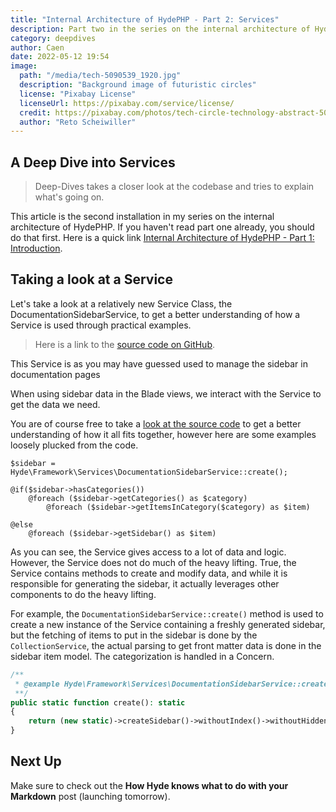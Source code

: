 ```yaml
---
title: "Internal Architecture of HydePHP - Part 2: Services"
description: Part two in the series on the internal architecture of HydePHP, this time we take a "Deep Dive" into Services.
category: deepdives
author: Caen
date: 2022-05-12 19:54
image:
  path: "/media/tech-5090539_1920.jpg"
  description: "Background image of futuristic circles"
  license: "Pixabay License"
  licenseUrl: https://pixabay.com/service/license/
  credit: https://pixabay.com/photos/tech-circle-technology-abstract-5090539/
  author: "Reto Scheiwiller"
---
```


## A Deep Dive into Services


> Deep-Dives takes a closer look at the codebase and tries to explain what's going on.

This article is the second installation in my series on the internal architecture of HydePHP.
If you haven't read part one already, you should do that first. Here is a quick link
[Internal Architecture of HydePHP - Part 1: Introduction](https://hydephp.com/posts/internal-architecture-of-hydephp-part-1).

## Taking a look at a Service

Let's take a look at a relatively new Service Class, the DocumentationSidebarService,
to get a better understanding of how a Service is used through practical examples.

> Here is a link to the [source code on GitHub](https://github.com/hydephp/framework/blob/v0.24.0-beta/src/Services/DocumentationSidebarService.php).

This Service is as you may have guessed used to manage the sidebar in documentation pages

When using sidebar data in the Blade views, we interact with the Service to get the data we need.


You are of course free to take a [look at the source code](https://github.com/hydephp/framework/blob/v0.24.0-beta/resources/views/layouts/docs.blade.php)
to get a better understanding of how it all fits together, however here are some examples loosely plucked from the code.

```blade
$sidebar = Hyde\Framework\Services\DocumentationSidebarService::create();

@if($sidebar->hasCategories())
    @foreach ($sidebar->getCategories() as $category)
        @foreach ($sidebar->getItemsInCategory($category) as $item)

@else
    @foreach ($sidebar->getSidebar() as $item)
```

As you can see, the Service gives access to a lot of data and logic.
However, the Service does not do much of the heavy lifting. True, the Service contains methods to create and modify data,
and while it is responsible for generating the sidebar, it actually leverages other components to do the heavy lifting.

For example, the `DocumentationSidebarService::create()` method is used to create a new instance of the Service containing
a freshly generated sidebar, but the fetching of items to put in the sidebar is done by the `CollectionService`, the
actual parsing to get front matter data is done in the sidebar item model. The categorization is handled in a Concern. 

```php
/**
 * @example Hyde\Framework\Services\DocumentationSidebarService::create()
 **/
public static function create(): static
{
    return (new static)->createSidebar()->withoutIndex()->withoutHidden();
}
```

## Next Up

Make sure to check out the **How Hyde knows what to do with your Markdown** post (launching tomorrow).
